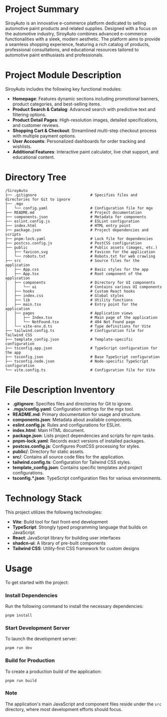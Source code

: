 # Project Summary
SiroyAuto is an innovative e-commerce platform dedicated to selling automotive paint products and related supplies. Designed with a focus on the automotive industry, SiroyAuto combines advanced e-commerce functionalities with a sleek, modern aesthetic. The platform aims to provide a seamless shopping experience, featuring a rich catalog of products, professional consultations, and educational resources tailored to automotive paint enthusiasts and professionals.

# Project Module Description
SiroyAuto includes the following key functional modules:
- **Homepage**: Features dynamic sections including promotional banners, product categories, and best-selling items.
- **Product Search & Catalog**: Advanced search with predictive text and filtering options.
- **Product Detail Pages**: High-resolution images, detailed specifications, and customer reviews.
- **Shopping Cart & Checkout**: Streamlined multi-step checkout process with multiple payment options.
- **User Accounts**: Personalized dashboards for order tracking and wishlists.
- **Additional Features**: Interactive paint calculator, live chat support, and educational content.

# Directory Tree
```plaintext
/SiroyAuto
├── .gitignore                        # Specifies files and directories for Git to ignore
├── .mgx                              
│   └── config.yaml                   # Configuration file for mgx
├── README.md                         # Project documentation
├── components.json                   # Metadata for components
├── eslint.config.js                  # ESLint configuration
├── index.html                        # HTML entry point
├── package.json                      # Project dependencies and scripts
├── pnpm-lock.yaml                    # Lock file for dependencies
├── postcss.config.js                 # PostCSS configuration
├── public                            # Public assets (images, etc.)
│   ├── favicon.svg                   # Favicon for the application
│   └── robots.txt                    # Robots.txt for web crawling
├── src                               # Source files for the application
│   ├── App.css                       # Basic styles for the app
│   ├── App.tsx                       # Root component of the application
│   ├── components                    # Directory for UI components
│   │   └── ui                        # Contains various UI components
│   ├── hooks                         # Custom React hooks
│   ├── index.css                     # Global styles
│   ├── lib                           # Utility functions
│   ├── main.tsx                      # Entry point for the application
│   ├── pages                         # Application views
│   │   ├── Index.tsx                 # Main page of the application
│   │   └── NotFound.tsx              # 404 Not Found page
│   └── vite-env.d.ts                 # Type definitions for Vite
├── tailwind.config.ts                # Configuration file for Tailwind CSS
├── template_config.json              # Template-specific configuration
├── tsconfig.app.json                 # TypeScript configuration for the app
├── tsconfig.json                     # Base TypeScript configuration
├── tsconfig.node.json                # Node-specific TypeScript configuration
└── vite.config.ts                    # Configuration file for Vite
```

# File Description Inventory
- **.gitignore**: Specifies files and directories for Git to ignore.
- **.mgx/config.yaml**: Configuration settings for the mgx tool.
- **README.md**: Primary documentation for usage and structure.
- **components.json**: Metadata about available components.
- **eslint.config.js**: Rules and configurations for ESLint.
- **index.html**: Main HTML document.
- **package.json**: Lists project dependencies and scripts for npm tasks.
- **pnpm-lock.yaml**: Records exact versions of installed packages.
- **postcss.config.js**: Configures PostCSS processing for styles.
- **public/**: Directory for static assets.
- **src/**: Contains all source code files for the application.
- **tailwind.config.ts**: Configuration for Tailwind CSS styles.
- **template_config.json**: Contains specific templates and project configurations.
- **tsconfig.*.json**: TypeScript configuration files for various environments.

# Technology Stack
This project utilizes the following technologies:
- **Vite**: Build tool for fast front-end development
- **TypeScript**: Strongly typed programming language that builds on JavaScript
- **React**: JavaScript library for building user interfaces
- **shadcn-ui**: A library of pre-built components
- **Tailwind CSS**: Utility-first CSS framework for custom designs

# Usage
To get started with the project:

### Install Dependencies
Run the following command to install the necessary dependencies:
```shell
pnpm install
```

### Start Development Server
To launch the development server:
```shell
pnpm run dev
```

### Build for Production
To create a production build of the application:
```shell
pnpm run build
```

### Note
The application's main JavaScript and component files reside under the `src` directory, where most development efforts should focus.
